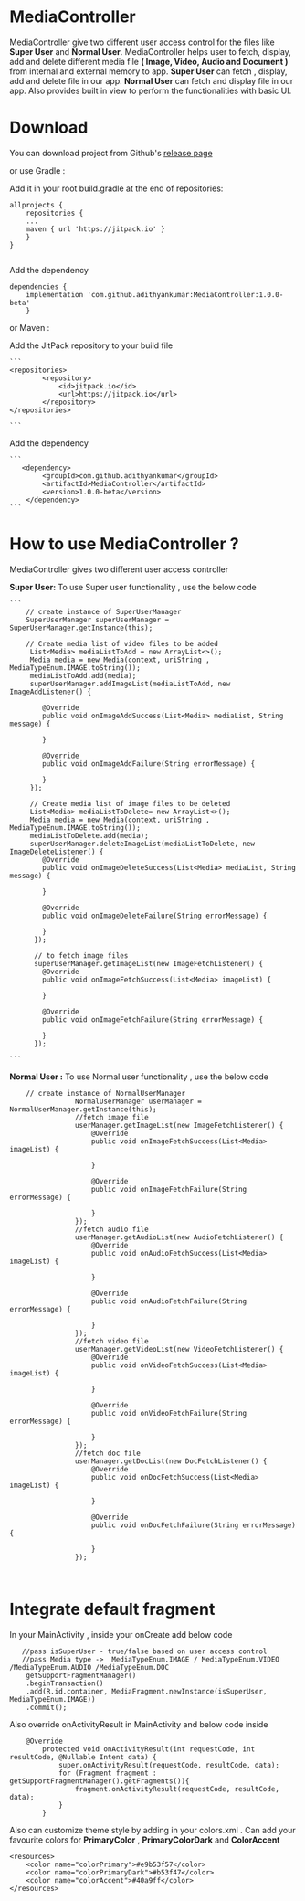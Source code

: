 # MediaController
MediaController give two different user access control for the files like **Super User** and **Normal User**.
MediaController helps user to fetch, display, add and delete different media file **( Image, Video, Audio and Document )** from internal and external memory to app. 
**Super User** can fetch , display, add and delete file in our app.
**Normal User** can fetch and display file in our app.
Also provides built in view to perform the functionalities with basic UI.
    
# Download 
You can download project from Github's [release page](https://github.com/adithyankumar/MediaController/releases/tag/1.0.0-beta)
    
or use Gradle :
    
Add it in your root build.gradle at the end of repositories:
    
```
allprojects {
    repositories {
    ...
    maven { url 'https://jitpack.io' }
    }
}
     
```
    
Add the dependency
    
```
dependencies {
    implementation 'com.github.adithyankumar:MediaController:1.0.0-beta'
    }
```
    
or Maven :
    	
Add the JitPack repository to your build file
    	
    ```
    <repositories>
    		<repository>
    		    <id>jitpack.io</id>
    		    <url>https://jitpack.io</url>
    		</repository>
    </repositories>
    
    ```		
Add the dependency
    	
    ```
       <dependency>
       	    <groupId>com.github.adithyankumar</groupId>
       	    <artifactId>MediaController</artifactId>
       	    <version>1.0.0-beta</version>
       	</dependency>
    ```
    
# How to use MediaController ?
    
MediaController gives two different user access controller 
     
**Super User:**
    To use Super user functionality , use the below code 
        
    ```
        // create instance of SuperUserManager
        SuperUserManager superUserManager = SuperUserManager.getInstance(this);
        
        // Create media list of video files to be added 
         List<Media> mediaListToAdd = new ArrayList<>();
         Media media = new Media(context, uriString , MediaTypeEnum.IMAGE.toString());
         mediaListToAdd.add(media);
         superUserManager.addImageList(mediaListToAdd, new ImageAddListener() {
         
            @Override
            public void onImageAddSuccess(List<Media> mediaList, String message) {
        
            }
        
            @Override
            public void onImageAddFailure(String errorMessage) {
        
            }
         });
        
         // Create media list of image files to be deleted 
         List<Media> mediaListToDelete= new ArrayList<>();
         Media media = new Media(context, uriString , MediaTypeEnum.IMAGE.toString());
         mediaListToDelete.add(media);
         superUserManager.deleteImageList(mediaListToDelete, new ImageDeleteListener() {
            @Override
            public void onImageDeleteSuccess(List<Media> mediaList, String message) {
        
            }
        
            @Override
            public void onImageDeleteFailure(String errorMessage) {
        
            }
          });
        
          // to fetch image files
          superUserManager.getImageList(new ImageFetchListener() {
            @Override
            public void onImageFetchSuccess(List<Media> imageList) {
        
            }
        
            @Override
            public void onImageFetchFailure(String errorMessage) {
        
            }
          });
        
    ```
        
**Normal User :**
    To use Normal user functionality , use the below code     
        
```     
    // create instance of NormalUserManager
                NormalUserManager userManager = NormalUserManager.getInstance(this);
                //fetch image file
                userManager.getImageList(new ImageFetchListener() {
                    @Override
                    public void onImageFetchSuccess(List<Media> imageList) {
        
                    }
        
                    @Override
                    public void onImageFetchFailure(String errorMessage) {
        
                    }
                });
                //fetch audio file
                userManager.getAudioList(new AudioFetchListener() {
                    @Override
                    public void onAudioFetchSuccess(List<Media> imageList) {
        
                    }
        
                    @Override
                    public void onAudioFetchFailure(String errorMessage) {
        
                    }
                });
                //fetch video file
                userManager.getVideoList(new VideoFetchListener() {
                    @Override
                    public void onVideoFetchSuccess(List<Media> imageList) {
        
                    }
        
                    @Override
                    public void onVideoFetchFailure(String errorMessage) {
        
                    }
                });
                //fetch doc file
                userManager.getDocList(new DocFetchListener() {
                    @Override
                    public void onDocFetchSuccess(List<Media> imageList) {
        
                    }
        
                    @Override
                    public void onDocFetchFailure(String errorMessage) {
        
                    }
                });
         
         
```
         
         
# Integrate default fragment 

In your MainActivity , inside your onCreate add below code

   
```
   //pass isSuperUser - true/false based on user access control
   //pass Media type ->  MediaTypeEnum.IMAGE / MediaTypeEnum.VIDEO /MediaTypeEnum.AUDIO /MediaTypeEnum.DOC
    getSupportFragmentManager()
    .beginTransaction()
    .add(R.id.container, MediaFragment.newInstance(isSuperUser, MediaTypeEnum.IMAGE))
    .commit();
```

Also override onActivityResult in MainActivity and below code inside
 
```
    @Override
        protected void onActivityResult(int requestCode, int resultCode, @Nullable Intent data) {
            super.onActivityResult(requestCode, resultCode, data);
            for (Fragment fragment : getSupportFragmentManager().getFragments()){
                fragment.onActivityResult(requestCode, resultCode, data);
            }
        }
```
Also can customize theme style by adding in your colors.xml . Can add your favourite colors for **PrimaryColor** ,
**PrimaryColorDark** and **ColorAccent**
 
```
<resources>
    <color name="colorPrimary">#e9b53f57</color>
    <color name="colorPrimaryDark">#b53f47</color>
    <color name="colorAccent">#40a9ff</color>
</resources>

``` 

